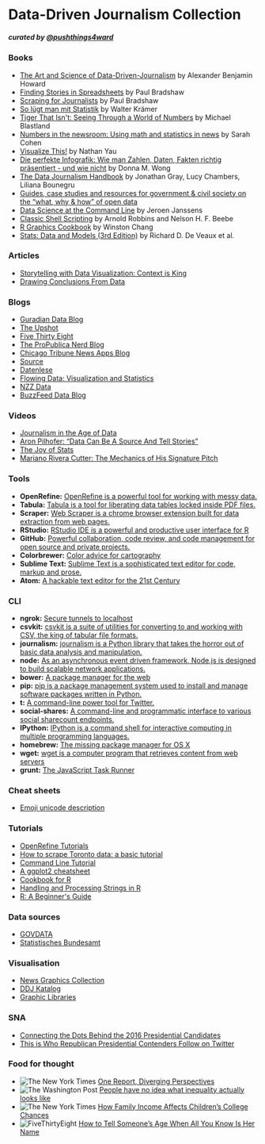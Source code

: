 # Data-Driven Journalism Collection
##### curated by [@pushthings4ward](http://www.twitter.com/pushthings4ward)


### Books

* 	[The Art and Science of Data-Driven-Journalism](http://towcenter.org/wp-content/uploads/2014/05/Tow-Center-Data-Driven-Journalism.pdf) by Alexander Benjamin Howard
*	[Finding Stories in Spreadsheets](https://leanpub.com/spreadsheetstories) by Paul Bradshaw
*	[Scraping for Journalists](https://leanpub.com/scrapingforjournalists) by Paul Bradshaw
*	[So lügt man mit Statistik](http://www.amazon.de/So-l%C3%BCgt-man-mit-Statistik/dp/3492264131/ref=sr_1_3?ie=UTF8&qid=1431690234&sr=8-3&keywords=wie+l%C3%BCgt+man+mit+statistik) by Walter Krämer
*	[Tiger That Isn't: Seeing Through a World of Numbers](http://www.amazon.de/Tiger-That-Isnt-Through-Numbers/dp/1846681111/ref=sr_1_1?ie=UTF8&qid=1431690285&sr=8-1&keywords=the+tiger+that+isn%27t) by Michael Blastland
*	[Numbers in the newsroom: Using math and statistics in news](http://www.amazon.com/Numbers-newsroom-Using-math-statistics/dp/B0006E8VEC) by Sarah Cohen
*	[Visualize This!](http://www.amazon.de/Visualize-This-Nathan-Yau/dp/3527760229/ref=sr_1_3?ie=UTF8&qid=1431690325&sr=8-3&keywords=nathan+yau) by Nathan Yau
*	[Die perfekte Infografik: Wie man Zahlen, Daten, Fakten richtig präsentiert - und wie nicht](http://www.amazon.de/Die-perfekte-Infografik-richtig-pr%C3%A4sentiert/dp/3868812776/ref=sr_1_1?ie=UTF8&qid=1431690490&sr=8-1&keywords=die+perfekte+infografik) by  Donna M. Wong
*	[The Data Journalism Handbook](http://datajournalismhandbook.org/) by Jonathan Gray, Lucy Chambers, Liliana Bounegru
*	[Guides, case studies and resources for government & civil society on the “what, why & how” of open data](http://opendatahandbook.org/)
*	[Data Science at the Command Line](http://datascienceatthecommandline.com/) by Jeroen Janssens
*	[Classic Shell Scripting](http://shop.oreilly.com/product/9780596005955.do) by Arnold Robbins and Nelson H. F. Beebe
*	[R Graphics Cookbook](http://shop.oreilly.com/product/0636920023135.do) by Winston Chang
*	[Stats: Data and Models (3rd Edition)](http://www.amazon.com/Stats-Models-Richard-D-Veaux/dp/0321692551/ref=sr_1_1?ie=UTF8&qid=1435134787&sr=8-1&keywords=stats+and+models+3rd+edition) by Richard D. De Veaux et al.


### Articles

* 	[Storytelling with Data Visualization: Context is King](http://towcenter.org/storytelling-with-data-visualization-context-is-king/)
* 	[Drawing Conclusions From Data](https://source.opennews.org/en-US/learning/statistically-sound-data-journalism/)


### Blogs

*	[Guradian Data Blog](http://www.theguardian.com/data)
*	[The Upshot](http://www.nytimes.com/upshot)
*	[Five Thirty Eight](http://fivethirtyeight.com)
*	[The ProPublica Nerd Blog](https://www.propublica.org/nerds)
*	[Chicago Tribune News Apps Blog](http://blog.apps.chicagotribune.com)
*	[Source](https://source.opennews.org)
*	[Datenlese](http://www.spiegel.de/thema/daten)
*	[Flowing Data: Visualization and Statistics](http://flowingdata.com/)
*	[NZZ Data](http://www.nzz.ch/data/)
*	[BuzzFeed Data Blog](http://www.buzzfeed.com/datablog)



### Videos

*	[Journalism in the Age of Data](http://datajournalism.stanford.edu/noflash.html)
* 	[Aron Pilhofer: “Data Can Be A Source And Tell Stories”](http://blogs.cccb.org/lab/en/video_aron-pilhofer-les-dades-poden-ser-una-font-i-explicar-histories/)
*	[The Joy of Stats](https://www.youtube.com/watch?v=jbkSRLYSojo)
*	[Mariano Rivera Cutter: The Mechanics of His Signature Pitch](https://www.youtube.com/watch?v=dMVXjRGTtG0&feature=player_embedded)


### Tools

*	__OpenRefine:__ [OpenRefine is a powerful tool for working with messy data.](http://openrefine.org/)
*	__Tabula:__ [Tabula is a tool for liberating data tables locked inside PDF files.](http://tabula.technology/)
*	__Scraper:__ [Web Scraper is a chrome browser extension built for data extraction from web pages.](https://chrome.google.com/webstore/detail/web-scraper/jnhgnonknehpejjnehehllkliplmbmhn)
*	__RStudio:__ [RStudio IDE is a powerful and productive user interface for R](http://www.rstudio.com/)
*	__GitHub:__ [Powerful collaboration, code review, and code management for open source and private projects.](https://github.com/)
*	__Colorbrewer:__ [Color advice for cartography](http://colorbrewer2.org/)
*	__Sublime Text:__ [Sublime Text is a sophisticated text editor for code, markup and prose.](http://www.sublimetext.com/)
*	__Atom:__ [A hackable text editor for the 21st Century](https://atom.io/)



### CLI

*	__ngrok:__ [Secure tunnels to localhost](https://ngrok.com/)
*	__csvkit:__ [csvkit is a suite of utilities for converting to and working with CSV, the king of tabular file formats.](http://csvkit.readthedocs.org/en/latest/index.html)
*	__journalism:__ [journalism is a Python library that takes the horror out of basic data analysis and manipulation.](http://journalism.readthedocs.org/en/0.4.0/index.html)
*	__node:__ [As an asynchronous event driven framework, Node.js is designed to build scalable network applications.](https://nodejs.org/download/)
*   __bower:__ [A package manager for the web](http://bower.io)
*	__pip:__ [pip is a package management system used to install and manage software packages written in Python.](https://www.python.org/ftp/python/2.7.10/python-2.7.10-macosx10.6.pkg)
*	__t:__ [A command-line power tool for Twitter.](https://github.com/sferik/t)
*	__social-shares:__ [A command-line and programmatic interface to various social sharecount endpoints.](https://github.com/debrouwere/social-shares)
*	__IPython:__ [IPython is a command shell for interactive computing in multiple programming languages.](http://ipython.org/install.html)
*	__homebrew:__ [The missing package manager for OS X](https://raw.githubusercontent.com/Homebrew/install/master/install)
*	__wget:__ [wget is a computer program that retrieves content from web servers](https://www.gnu.org/software/wget/)
*	__grunt:__ [The JavaScript Task Runner](http://gruntjs.com/)


### Cheat sheets

*	[Emoji unicode description](http://www.fileformat.info/info/emoji/list.htm)



### Tutorials

*	[OpenRefine Tutorials](https://github.com/OpenRefine/OpenRefine/wiki/External-Resources)
*	[How to scrape Toronto data: a basic tutorial](http://datadrivenjournalism.net/resources/how_to_scrape_toronto_data_a_basic_tutorial)
*	[Command Line Tutorial](https://github.com/onyxfish/command-line-tutorial)
*	[A ggplot2 cheatsheet](http://zevross.com/blog/2014/08/04/beautiful-plotting-in-r-a-ggplot2-cheatsheet-3/)
*	[Cookbook for R](http://www.cookbook-r.com/)
*	[Handling and Processing Strings in R](http://gastonsanchez.com/Handling_and_Processing_Strings_in_R.pdf)
*	[R: A Beginner's Guide](http://core0.staticworld.net/assets/2015/02/17/r4beginners.pdf)



### Data sources

*	[GOVDATA](https://www.govdata.de/)
*	[Statistisches Bundesamt](https://www.destatis.de)

### Visualisation

*	[News Graphics Collection](http://collection.marijerooze.nl/)
*	[DDJ Katalog](http://katalog.datenjournalismus.net/#/)
*	[Graphic Libraries](http://selection.datavisualization.ch/)

### SNA

*	[Connecting the Dots Behind the 2016 Presidential Candidates](http://www.nytimes.com/interactive/2015/05/17/us/elections/2016-presidential-campaigns-staff-connections-clinton-bush-cruz-paul-rubio-walker.html)
*	[This is Who Republican Presidential Contenders Follow on Twitter](http://www.bloomberg.com/politics/graphics/2015-who-republican-candidates-follow/)


### Food for thought

*	![The New York Times](http://static01.nyt.com/favicon.ico)  [One Report, Diverging Perspectives](http://www.nytimes.com/interactive/2012/10/05/business/economy/one-report-diverging-perspectives.html?_r=0)
*	![The Washington Post](https://img.washingtonpost.com/favicon.ico)  [People have no idea what inequality actually looks like](http://www.washingtonpost.com/blogs/wonkblog/wp/2015/05/18/people-have-no-idea-what-inequality-actually-looks-like/)
*	![The New York Times](http://static01.nyt.com/favicon.ico)  [How Family Income Affects Children’s College Chances](http://www.nytimes.com/interactive/2015/05/28/upshot/you-draw-it-how-family-income-affects-childrens-college-chances.html?abt=0002&abg=1&_r=0)
*	![FiveThirtyEight](https://s0.wp.com/wp-content/themes/vip/espn-fivethirtyeight/assets/img/favicon.ico?v=1.0.2)  [How to Tell Someone’s Age When All You Know Is Her Name](http://fivethirtyeight.com/features/how-to-tell-someones-age-when-all-you-know-is-her-name/)